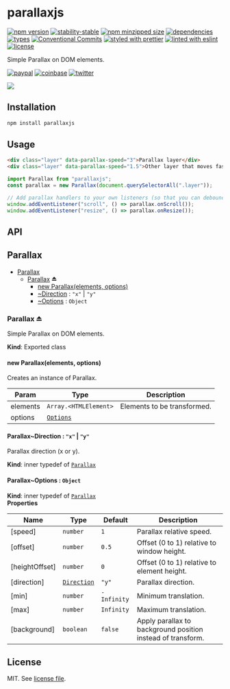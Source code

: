 # parallaxjs

[![npm version](https://img.shields.io/npm/v/parallaxjs)](https://www.npmjs.com/package/parallaxjs)
[![stability-stable](https://img.shields.io/badge/stability-stable-green.svg)](https://www.npmjs.com/package/parallaxjs)
[![npm minzipped size](https://img.shields.io/bundlephobia/minzip/parallaxjs)](https://bundlephobia.com/package/parallaxjs)
[![dependencies](https://img.shields.io/librariesio/release/npm/parallaxjs)](https://github.com/dmnsgn/parallaxjs/blob/main/package.json)
[![types](https://img.shields.io/npm/types/parallaxjs)](https://github.com/microsoft/TypeScript)
[![Conventional Commits](https://img.shields.io/badge/Conventional%20Commits-1.0.0-fa6673.svg)](https://conventionalcommits.org)
[![styled with prettier](https://img.shields.io/badge/styled_with-Prettier-f8bc45.svg?logo=prettier)](https://github.com/prettier/prettier)
[![linted with eslint](https://img.shields.io/badge/linted_with-ES_Lint-4B32C3.svg?logo=eslint)](https://github.com/eslint/eslint)
[![license](https://img.shields.io/github/license/dmnsgn/parallaxjs)](https://github.com/dmnsgn/parallaxjs/blob/main/LICENSE.md)

Simple Parallax on DOM elements.

[![paypal](https://img.shields.io/badge/donate-paypal-informational?logo=paypal)](https://paypal.me/dmnsgn)
[![coinbase](https://img.shields.io/badge/donate-coinbase-informational?logo=coinbase)](https://commerce.coinbase.com/checkout/56cbdf28-e323-48d8-9c98-7019e72c97f3)
[![twitter](https://img.shields.io/twitter/follow/dmnsgn?style=social)](https://twitter.com/dmnsgn)

![](https://raw.githubusercontent.com/dmnsgn/parallaxjs/main/screenshot.gif)

## Installation

```bash
npm install parallaxjs
```

## Usage

```html
<div class="layer" data-parallax-speed="3">Parallax layer</div>
<div class="layer" data-parallax-speed="1.5">Other layer that moves faster</div>
```

```js
import Parallax from "parallaxjs";
const parallax = new Parallax(document.querySelectorAll(".layer"));

// Add parallax handlers to your own listeners (so that you can debounced them or whatever)
window.addEventListener("scroll", () => parallax.onScroll());
window.addEventListener("resize", () => parallax.onResize());
```

## API

<!-- api-start -->

<a name="module_Parallax"></a>

## Parallax

- [Parallax](#module_Parallax)
  - [Parallax](#exp_module_Parallax--Parallax) ⏏
    - [new Parallax(elements, options)](#new_module_Parallax--Parallax_new)
    - [~Direction](#module_Parallax--Parallax..Direction) : <code>&quot;x&quot;</code> \| <code>&quot;y&quot;</code>
    - [~Options](#module_Parallax--Parallax..Options) : <code>Object</code>

<a name="exp_module_Parallax--Parallax"></a>

### Parallax ⏏

Simple Parallax on DOM elements.

**Kind**: Exported class  
<a name="new_module_Parallax--Parallax_new"></a>

#### new Parallax(elements, options)

Creates an instance of Parallax.

| Param    | Type                                                        | Description                 |
| -------- | ----------------------------------------------------------- | --------------------------- |
| elements | <code>Array.&lt;HTMLElement&gt;</code>                      | Elements to be transformed. |
| options  | [<code>Options</code>](#module_Parallax--Parallax..Options) |                             |

<a name="module_Parallax--Parallax..Direction"></a>

#### Parallax~Direction : <code>&quot;x&quot;</code> \| <code>&quot;y&quot;</code>

Parallax direction (x or y).

**Kind**: inner typedef of [<code>Parallax</code>](#exp_module_Parallax--Parallax)  
<a name="module_Parallax--Parallax..Options"></a>

#### Parallax~Options : <code>Object</code>

**Kind**: inner typedef of [<code>Parallax</code>](#exp_module_Parallax--Parallax)  
**Properties**

| Name           | Type                                                            | Default                    | Description                                                 |
| -------------- | --------------------------------------------------------------- | -------------------------- | ----------------------------------------------------------- |
| [speed]        | <code>number</code>                                             | <code>1</code>             | Parallax relative speed.                                    |
| [offset]       | <code>number</code>                                             | <code>0.5</code>           | Offset (0 to 1) relative to window height.                  |
| [heightOffset] | <code>number</code>                                             | <code>0</code>             | Offset (0 to 1) relative to element height.                 |
| [direction]    | [<code>Direction</code>](#module_Parallax--Parallax..Direction) | <code>&quot;y&quot;</code> | Parallax direction.                                         |
| [min]          | <code>number</code>                                             | <code>-Infinity</code>     | Minimum translation.                                        |
| [max]          | <code>number</code>                                             | <code>Infinity</code>      | Maximum translation.                                        |
| [background]   | <code>boolean</code>                                            | <code>false</code>         | Apply parallax to background position instead of transform. |

<!-- api-end -->

## License

MIT. See [license file](https://github.com/dmnsgn/parallaxjs/blob/main/LICENSE.md).
